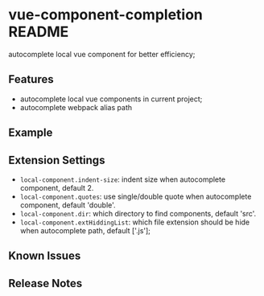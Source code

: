 # vue-component-completion README

autocomplete local vue component for better efficiency;

## Features

- autocomplete local vue components in current project;
- autocomplete webpack alias path

## Example


## Extension Settings

* `local-component.indent-size`: indent size when autocomplete component, default 2.
* `local-component.quotes`: use single/double quote when autocomplete component, default 'double'.
* `local-component.dir`: which directory to find components, default 'src'.
* `local-component.extHiddingList`: which file extension should be hide when autocomplete path, default ['.js'];

## Known Issues

## Release Notes

